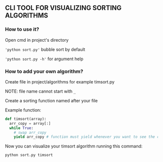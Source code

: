 ## CLI TOOL FOR VISUALIZING SORTING ALGORITHMS

### How to use it?

Open cmd in project's directory

`'python sort.py'` bubble sort by default

`'python sort.py -h'` for argument help 

### How to add your own algorithm?

Create file in project/algorithms for example timsort.py

NOTE: file name cannot start with `_`

Create a sorting function named after your file

Example function:
```py
def timsort(array):
  arr_copy = array[:]
  while True:
    # swap arr_copy
    yield arr_copy # function must yield whenever you want to see the change
```

Now you can visualize your timsort algorithm running this command:

`python sort.py timsort`
